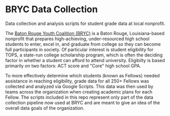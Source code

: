 # BRYC Data Collection
Data collection and analysis scripts for student grade data at local nonprofit.

The <a href="https://www.thebryc.org">Baton Rouge Youth Coalition (BRYC)</a> is a Baton Rouge, Louisiana-based nonprofit that prepares high-achieving, under-resourced high school students to enter, excel in, and graduate from college so they can become full participants in society. Of particular interest is student eligibility for TOPS, a state-run college scholarship program, which is often the deciding factor in whether a student can afford to attend university. Eligibilty is based primarily on two factors: ACT score and "Core" high school GPA.

To more effectively determine which students (known as Fellows) needed assistance in reaching eligibility, grade data for all 250+ Fellows was collected and analyzed via Google Scripts. This data was then used by teams across the organization when creating academic plans for each Fellow. The scripts included in this repo represent only part of the data collection pipeline now used at BRYC and are meant to give an idea of the overall data goals of the organization.
